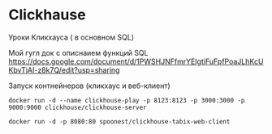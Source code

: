 # Clickhause
Уроки Кликхауса ( в основном SQL)

Мой гугл док с описнаием функций SQL
https://docs.google.com/document/d/1PWSHJNFfmrYEIgtiFuFpfPoaJLhKcUKbvTjAI-z8k7Q/edit?usp=sharing 

Запуск контнейнеров (кликхаус и веб-клиент)
```
docker run -d --name clickhouse-play -p 8123:8123 -p 3000:3000 -p 9000:9000 clickhouse/clickhouse-server
```
```
docker run -d -p 8080:80 spoonest/clickhouse-tabix-web-client
```
